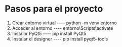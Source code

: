# Pasos para el proyecto

1. Crear entorno virtual  ---- python -m venv entorno
2. Acceder al entorno     ---- entorno\Scripts\activate
3. Instalar PyQt5         ---- pip install PyQt5
4. Instalar el designer   ---- pip install pyqt5-tools